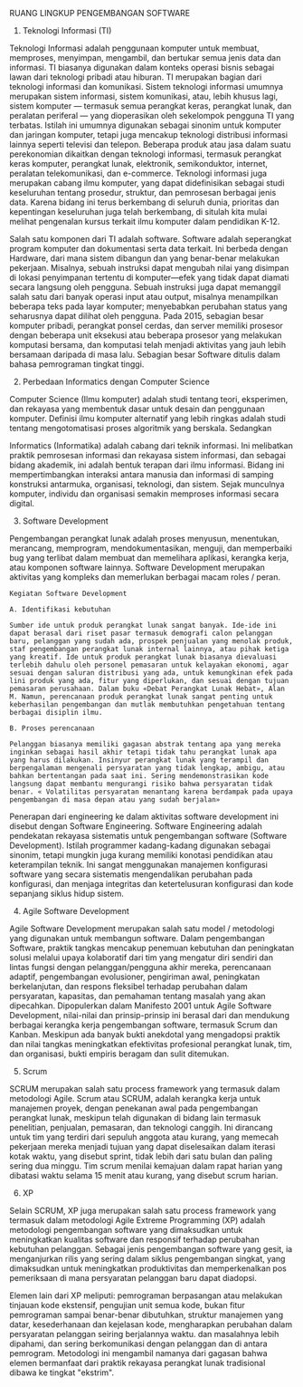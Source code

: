 RUANG LINGKUP PENGEMBANGAN SOFTWARE


1. Teknologi Informasi (TI)

Teknologi Informasi adalah penggunaan komputer untuk membuat, memproses, menyimpan, mengambil, dan bertukar semua jenis data dan informasi.
TI biasanya digunakan dalam konteks operasi bisnis sebagai lawan dari teknologi pribadi atau hiburan. TI merupakan bagian dari teknologi informasi dan komunikasi. Sistem teknologi informasi umumnya merupakan sistem informasi, sistem komunikasi, atau, lebih khusus lagi, sistem komputer — termasuk semua perangkat keras, perangkat lunak, dan peralatan periferal — yang dioperasikan oleh sekelompok pengguna TI yang terbatas.
Istilah ini umumnya digunakan sebagai sinonim untuk komputer dan jaringan komputer, tetapi juga mencakup teknologi distribusi informasi lainnya seperti televisi dan telepon. Beberapa produk atau jasa dalam suatu perekonomian dikaitkan dengan teknologi informasi, termasuk perangkat keras komputer, perangkat lunak, elektronik, semikonduktor, internet, peralatan telekomunikasi, dan e-commerce.
Teknologi informasi juga merupakan cabang ilmu komputer, yang dapat didefinisikan sebagai studi keseluruhan tentang prosedur, struktur, dan pemrosesan berbagai jenis data. Karena bidang ini terus berkembang di seluruh dunia, prioritas dan kepentingan keseluruhan juga telah berkembang, di situlah kita mulai melihat pengenalan kursus terkait ilmu komputer dalam pendidikan K-12.

Salah satu komponen dari TI adalah software.
Software adalah seperangkat program komputer dan dokumentasi serta data terkait. Ini berbeda dengan Hardware, dari mana sistem dibangun dan yang benar-benar melakukan pekerjaan.
Misalnya, sebuah instruksi dapat mengubah nilai yang disimpan di lokasi penyimpanan tertentu di komputer—efek yang tidak dapat diamati secara langsung oleh pengguna. Sebuah instruksi juga dapat memanggil salah satu dari banyak operasi input atau output, misalnya menampilkan beberapa teks pada layar komputer; menyebabkan perubahan status yang seharusnya dapat dilihat oleh pengguna. Pada 2015, sebagian besar komputer pribadi, perangkat ponsel cerdas, dan server memiliki prosesor dengan beberapa unit eksekusi atau beberapa prosesor yang melakukan komputasi bersama, dan komputasi telah menjadi aktivitas yang jauh lebih bersamaan daripada di masa lalu.
Sebagian besar Software ditulis dalam bahasa pemrograman tingkat tinggi.


2. Perbedaan Informatics dengan Computer Science

Computer Science (Ilmu komputer) adalah studi tentang teori, eksperimen, dan rekayasa yang membentuk dasar untuk desain dan penggunaan komputer. Definisi ilmu komputer alternatif yang lebih ringkas adalah studi tentang mengotomatisasi proses algoritmik yang berskala. Sedangkan

Informatics (Informatika) adalah cabang dari teknik informasi. Ini melibatkan praktik pemrosesan informasi dan rekayasa sistem informasi, dan sebagai bidang akademik, ini adalah bentuk terapan dari ilmu informasi. Bidang ini mempertimbangkan interaksi antara manusia dan informasi di samping konstruksi antarmuka, organisasi, teknologi, dan sistem. Sejak munculnya komputer, individu dan organisasi semakin memproses informasi secara digital.


3. Software Development

Pengembangan perangkat lunak adalah proses menyusun, menentukan, merancang, memprogram, mendokumentasikan, menguji, dan memperbaiki bug yang terlibat dalam membuat dan memelihara aplikasi, kerangka kerja, atau komponen software lainnya. Software Development merupakan aktivitas yang kompleks dan memerlukan berbagai macam roles / peran.

    Kegiatan Software Development

    A. Identifikasi kebutuhan

    Sumber ide untuk produk perangkat lunak sangat banyak. Ide-ide ini dapat berasal dari riset pasar termasuk demografi calon pelanggan baru, pelanggan yang sudah ada, prospek penjualan yang menolak produk, staf pengembangan perangkat lunak internal lainnya, atau pihak ketiga yang kreatif. Ide untuk produk perangkat lunak biasanya dievaluasi terlebih dahulu oleh personel pemasaran untuk kelayakan ekonomi, agar sesuai dengan saluran distribusi yang ada, untuk kemungkinan efek pada lini produk yang ada, fitur yang diperlukan, dan sesuai dengan tujuan pemasaran perusahaan. Dalam buku «Debat Perangkat Lunak Hebat», Alan M. Namun, perencanaan produk perangkat lunak sangat penting untuk keberhasilan pengembangan dan mutlak membutuhkan pengetahuan tentang berbagai disiplin ilmu.

    B. Proses perencanaan

    Pelanggan biasanya memiliki gagasan abstrak tentang apa yang mereka inginkan sebagai hasil akhir tetapi tidak tahu perangkat lunak apa yang harus dilakukan. Insinyur perangkat lunak yang terampil dan berpengalaman mengenali persyaratan yang tidak lengkap, ambigu, atau bahkan bertentangan pada saat ini. Sering mendemonstrasikan kode langsung dapat membantu mengurangi risiko bahwa persyaratan tidak benar. « Volatilitas persyaratan menantang karena berdampak pada upaya pengembangan di masa depan atau yang sudah berjalan»

Penerapan dari engineering ke dalam aktivitas software development ini disebut dengan Software Engineering.
Software Engineering adalah pendekatan rekayasa sistematis untuk pengembangan software (Software Development).
Istilah programmer kadang-kadang digunakan sebagai sinonim, tetapi mungkin juga kurang memiliki konotasi pendidikan atau keterampilan teknik.
Ini sangat menggunakan manajemen konfigurasi software yang secara sistematis mengendalikan perubahan pada konfigurasi, dan menjaga integritas dan ketertelusuran konfigurasi dan kode sepanjang siklus hidup sistem.


4. Agile Software Development

Agile Software Development merupakan salah satu model / metodologi yang digunakan untuk membangun software.
Dalam pengembangan Software, praktik tangkas mencakup penemuan kebutuhan dan peningkatan solusi melalui upaya kolaboratif dari tim yang mengatur diri sendiri dan lintas fungsi dengan pelanggan/pengguna akhir mereka, perencanaan adaptif, pengembangan evolusioner, pengiriman awal, peningkatan berkelanjutan, dan respons fleksibel terhadap perubahan dalam persyaratan, kapasitas, dan pemahaman tentang masalah yang akan dipecahkan.
Dipopulerkan dalam Manifesto 2001 untuk Agile Software Development, nilai-nilai dan prinsip-prinsip ini berasal dari dan mendukung berbagai kerangka kerja pengembangan software, termasuk Scrum dan Kanban.
Meskipun ada banyak bukti anekdotal yang mengadopsi praktik dan nilai tangkas meningkatkan efektivitas profesional perangkat lunak, tim, dan organisasi, bukti empiris beragam dan sulit ditemukan.

5. Scrum

SCRUM merupakan salah satu process framework yang termasuk dalam metodologi Agile.
Scrum atau SCRUM, adalah kerangka kerja untuk manajemen proyek, dengan penekanan awal pada pengembangan perangkat lunak, meskipun telah digunakan di bidang lain termasuk penelitian, penjualan, pemasaran, dan teknologi canggih. Ini dirancang untuk tim yang terdiri dari sepuluh anggota atau kurang, yang memecah pekerjaan mereka menjadi tujuan yang dapat diselesaikan dalam iterasi kotak waktu, yang disebut sprint, tidak lebih dari satu bulan dan paling sering dua minggu. Tim scrum menilai kemajuan dalam rapat harian yang dibatasi waktu selama 15 menit atau kurang, yang disebut scrum harian.


6. XP 

Selain SCRUM, XP juga merupakan salah satu process framework yang termasuk dalam metodologi Agile
Extreme Programming (XP) adalah metodologi pengembangan software yang dimaksudkan untuk meningkatkan kualitas software dan responsif terhadap perubahan kebutuhan pelanggan. Sebagai jenis pengembangan software yang gesit, ia menganjurkan rilis yang sering dalam siklus pengembangan singkat, yang dimaksudkan untuk meningkatkan produktivitas dan memperkenalkan pos pemeriksaan di mana persyaratan pelanggan baru dapat diadopsi.

Elemen lain dari XP meliputi: pemrograman berpasangan atau melakukan tinjauan kode ekstensif, pengujian unit semua kode, bukan fitur pemrograman sampai benar-benar dibutuhkan, struktur manajemen yang datar, kesederhanaan dan kejelasan kode, mengharapkan perubahan dalam persyaratan pelanggan seiring berjalannya waktu. dan masalahnya lebih dipahami, dan sering berkomunikasi dengan pelanggan dan di antara pemrogram. Metodologi ini mengambil namanya dari gagasan bahwa elemen bermanfaat dari praktik rekayasa perangkat lunak tradisional dibawa ke tingkat "ekstrim".
